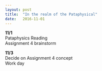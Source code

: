 ```yaml
---
layout: post
title:  "In the realm of the Pataphysical"
date:   2016-11-01
---
```

**11/1**
<br>
Pataphysics Reading
<br>
Assignment 4 brainstorm


**11/3**
<br>
Decide on Assignment 4 concept
<br>
Work day
